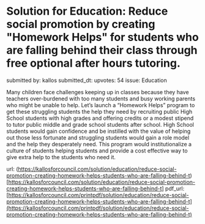 # Solution for Education: Reduce social promotion by creating "Homework Helps" for students who are falling behind their class through free optional after hours tutoring. #

submitted by: kallos
submitted_dt: 
upvotes: 54
issue: Education

Many children face challenges keeping up in classes because they have teachers over-burdened with too many students and busy working parents who might be unable to help. Let’s launch a “Homework Helps” program to get these struggling students the help they need by recruiting public High School students with high grades and offering credits or a modest stipend to tutor public middle and grade school students after school. High School students would gain confidence and be instilled with the value of helping out those less fortunate and struggling students would gain a role model and the help they desperately need. This program would institutionalize a culture of students helping students and provide a cost effective way to give extra help to the students who need it.

url: (https://kallosforcouncil.com/solution/education/reduce-social-promotion-creating-homework-helps-students-who-are-falling-behind-t)[https://kallosforcouncil.com/solution/education/reduce-social-promotion-creating-homework-helps-students-who-are-falling-behind-t]
pdf_url: [https://kallosforcouncil.com/printpdf/solution/education/reduce-social-promotion-creating-homework-helps-students-who-are-falling-behind-t](https://kallosforcouncil.com/printpdf/solution/education/reduce-social-promotion-creating-homework-helps-students-who-are-falling-behind-t)